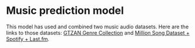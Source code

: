 # Music prediction model


This model has used and combined two music audio datasets. Here are the links to those datasets: [GTZAN Genre Collection](https://www.kaggle.com/datasets/carlthome/gtzan-genre-collection) and [Million Song Dataset + Spotify + Last.fm](https://www.kaggle.com/datasets/undefinenull/million-song-dataset-spotify-lastfm/data).
